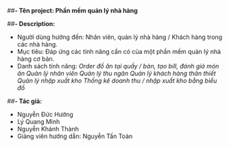 ##**- Tên project: Phần mềm quản lý nhà hàng**

##**- Description:**
+ Người dùng hướng đến: Nhân viên, quản lý nhà hàng / Khách hàng trong các nhà hàng.
+ Mục tiêu: Đáp ứng các tính năng cần có của một phần mềm quản lý nhà hàng cơ bản.
+ Danh sách tính năng:
*Order đồ ăn tại quầy / bàn, tạo bill, đánh giá món ăn*
*Quản lý nhân viên*
*Quản lý thu ngân*
*Quản lý khách hàng thân thiết*
*Quản lý nhập xuất kho*
*Thống kê doanh thu / nhập xuất kho bằng biểu đồ*

##**- Tác giả:**
+ Nguyễn Đức Hướng
+ Lý Quang Minh
+ Nguyễn Khánh Thành
+ Giảng viên hướng dẫn: Nguyễn Tấn Toàn
